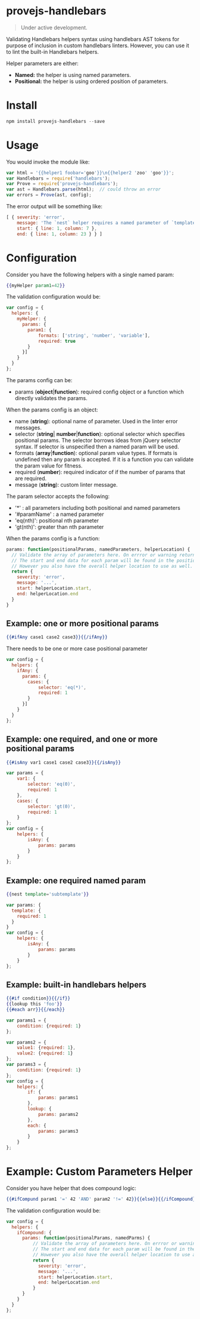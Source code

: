 # provejs-handlebars

> Under active development.

Validating Handlebars helpers syntax using handlebars AST tokens for purpose of inclusion in custom handlebars linters. However, you can use it to lint the built-in Handlebars helpers.

Helper parameters are either:
- **Named:** the helper is using named parameters.
- **Positional:** the helper is using ordered position of parameters.

# Install
```js
npm install provejs-handlebars --save
```

# Usage
You would invoke the module like:
```js
var html = '{{helper1 foobar='goo'}}\n{{helper2 'zoo' 'goo'}}';
var Handlebars = require('handlebars');
var Prove = require('provejs-handlebars');
var ast = Handlebars.parse(html);  // could throw an error
var errors = Prove(ast, config);
```
The error output will be something like:
```js
[ { severity: 'error',
    message: 'The `nest` helper requires a named parameter of `template`, but non was found.',
    start: { line: 1, column: 7 },
    end: { line: 1, column: 23 } } ]
```

# Configuration

Consider you have the following helpers with a single named param:
```hbs
{{myHelper param1=42}}
```
The validation configuration would be:
```js
var config = {
  helpers: {
    myHelper: {
      params: {
        param1: {
            formats: ['string', 'number', 'variable'],
            required: true
        }
      }]
    }
  }
};
```

The params config can be:
- params (**object**|**function**): required config object or a function which directly validates the params.

When the params config is an object:

- name (**string**): optional name of parameter. Used in the linter error messages.
- selector (**string**| **number**|**function**): optional selector which specifies positional params. The selector borrows ideas from jQuery selector syntax. If selector is unspecified then a named param will be used.
- formats (**array**|**function**): optional param value types. If formats is undefined then any param is accepted. If it is a function you can validate the param value for fitness.
- required (**number**): required indicator of if the number of params that are required.
- message (**string**): custom linter message.

The param selector accepts the following:
- '*' : all parameters including both positional and named parameters
- '#paramName' : a named parameter
- 'eq(nth)': positional nth parameter
- 'gt(nth)': greater than nth parameter

When the params config is a function:

```js
params: function(positionalParams, namedParameters, helperLocation) {
  // Validate the array of parameters here. On errror or warning return something like below.
  // The start and end data for each param will be found in the positionalParms and namedParams nodes.
  // However you also have the overall helper location to use as well. 
  return {
    severity: 'error',
    message: '...',
    start: helperLocation.start,
    end: helperLocation.end
  }
}
```


## Example: one or more positional params
```hbs
{{#ifAny case1 case2 case3}}{{/ifAny}}
```
There needs to be one or more case positional parameter
```js
var config = {
  helpers: {
    ifAny: {
      params: {
        cases: {
            selector: 'eq(*)',
            required: 1
        }
      }]
    }
  }
};
```
## Example: one required, and one or more positional params
```hbs
{{#isAny var1 case1 case2 case3}}{{/isAny}}
```
```js
var params = {
    var1: {
        selector: 'eq(0)',
        required: 1
    },
    cases: {
        selector: 'gt(0)',
        required: 1
    }
};
var config = {
    helpers: {
        isAny: {
            params: params
        }
    }
};
```

## Example: one required named param
```hbs
{{nest template='subtemplate'}}
```
```js
var params: {
  template: {
    required: 1
  }
}
var config = {
    helpers: {
        isAny: {
            params: params
        }
    }
};
```

## Example: built-in handlebars helpers
```hbs
{{#if condition}}{{/if}}
{{lookup this 'foo'}}
{{#each arr}}{{/each}}
```
```js
var params1 = {
    condition: {required: 1}
};

var params2 = {
    value1: {required: 1},
    value2: {required: 1}
};
var params3 = {
    condition: {required: 1}
};
var config = {
    helpers: {
        if: {
            params: params1
        },
        lookup: {
            params: params2
        },
        each: {
            params: params3
        }
    }
};
```

# Example: Custom Parameters Helper

Consider you have helper that does compound logic:
```hbs
{{#ifCompund param1 '=' 42 'AND' param2 '!=' 42}}{{else}}{{/ifCompound}}
```
The validation configuration would be:
```js
var config = {
  helpers: {
    ifCompound: {
      params: function(positionalParams, namedParms) {
          // Validate the array of parameters here. On errror or warning return something like below.
          // The start and end data for each param will be found in the positionalParms and namedParams nodes.
          // However you also have the overall helper location to use as well. 
          return {
            severity: 'error',
            message: '...',
            start: helperLocation.start,
            end: helperLocation.end
          }
      }
    }
  }
};
```
